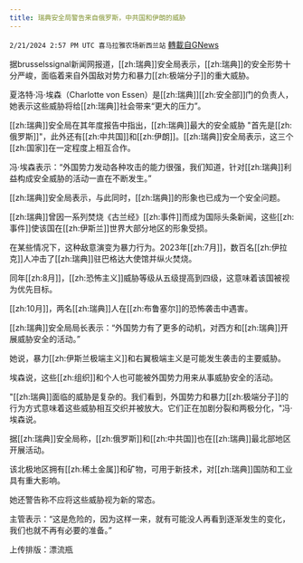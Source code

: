 ```yaml
---
title: 瑞典安全局警告来自俄罗斯，中共国和伊朗的威胁
---
```

`2/21/2024 2:57 PM UTC 喜马拉雅农场新西兰站` [轉載自GNews](https://gnews.org/articles/2329350)

据brusselssignal新闻网报道，[[zh:瑞典]]安全局表示，[[zh:瑞典]]的安全形势十分严峻，面临着来自外国敌对势力和暴力[[zh:极端分子]]的重大威胁。

夏洛特·冯·埃森（Charlotte von Essen）是[[zh:瑞典]][[zh:安全部]]门的负责人，她表示这些威胁将给[[zh:瑞典]]社会带来“更大的压力”。

[[zh:瑞典]]安全局在其年度报告中指出，[[zh:瑞典]]最大的安全威胁 "首先是[[zh:俄罗斯]]"，此外还有[[zh:中共国]]和[[zh:伊朗]]。[[zh:瑞典]]安全局表示，这三个[[zh:国家]]在一定程度上相互合作。

冯·埃森表示：“外国势力发动各种攻击的能力很强，我们知道，针对[[zh:瑞典]]利益构成安全威胁的活动一直在不断发生。”

[[zh:瑞典]]安全局表示，与此同时，[[zh:瑞典]]的形象也已成为一个安全问题。

[[zh:瑞典]]曾因一系列焚烧《古兰经》[[zh:事件]]而成为国际头条新闻，这些[[zh:事件]]使该国在[[zh:伊斯兰]]世界大部分地区的形象受损。

在某些情况下，这种敌意演变为暴力行为。2023年[[zh:7月]]，数百名[[zh:伊拉克]]人冲击了[[zh:瑞典]]驻巴格达大使馆并纵火焚烧。

同年[[zh:8月]]，[[zh:恐怖主义]]威胁等级从五级提高到四级，这意味着该国被视为优先目标。

[[zh:10月]]，两名[[zh:瑞典]]人在[[zh:布鲁塞尔]]的恐怖袭击中遇害。

[[zh:瑞典]]安全局局长表示：“外国势力有了更多的动机，对西方和[[zh:瑞典]]开展威胁安全的活动。”

她说，暴力[[zh:伊斯兰极端主义]]和右翼极端主义是可能发生袭击的主要威胁。

埃森说，这些[[zh:组织]]和个人也可能被外国势力用来从事威胁安全的活动。

"[[zh:瑞典]]面临的威胁是复杂的。我们看到，外国势力和暴力[[zh:极端分子]]的行为方式意味着这些威胁相互交织并被放大。它们正在加剧分裂和两极分化，"冯·埃森说。

据[[zh:瑞典]]安全局称，[[zh:俄罗斯]]和[[zh:中共国]]也在[[zh:瑞典]]最北部地区开展活动。

该北极地区拥有[[zh:稀土金属]]和矿物，可用于新技术，对[[zh:瑞典]]国防和工业具有重大影响。

她还警告称不应将这些威胁视为新的常态。

主管表示：“这是危险的，因为这样一来，就有可能没人再看到逐渐发生的变化，我们也就不再有必要的准备。”

上传排版：漂流瓶
